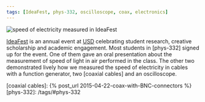 ```yaml
---
tags: [IdeaFest, phys-332, oscilloscope, coax, electronics]
---
```


![speed of electricity measured in IdeaFest]({{site.exa}}/speed-of-electricity-measured-in-ideafest.jpg)

[IdeaFest] is an annual event at [USD] celebrating student research, creative
scholarship and academic engagement. Most students in [phys-332] signed up for
the event. One of them gave an oral presentation about the measurement of speed
of light in air performed in the class. The other two demonstrated lively how
we measured the speed of electricity in cables with a function generator, two
[coaxial cables] and an oscilloscope.

[IdeaFest]: http://www.usd.edu/cage/ideafest
[USD]: http://www.usd.edu
[coaxial cables]: {% post_url 2015-04-22-coax-with-BNC-connectors %}
[phys-332]: /tags/#phys-332
